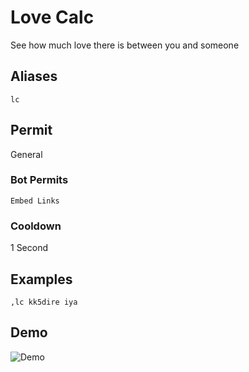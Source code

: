 # Love Calc
See how much love there is between you and someone

## Aliases
`lc`
## Permit
General
### Bot Permits
`Embed Links`
### Cooldown
1 Second
## Examples
`,lc kk5dire iya`
## Demo 
![Demo](https://i.ibb.co/Pg5wkkY/lovecalc.png)

